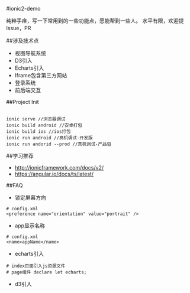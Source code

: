 #ionic2-demo

纯粹手痒，写一下常用到的一些功能点，愿能帮到一些人。
水平有限，欢迎提Issue，PR

##涉及技术点

+ 视图导航系统
+ D3引入
+ Echarts引入
+ Iframe包含第三方网站
+ 登录系统
+ 前后端交互


##Project Init

```

ionic serve //浏览器调试
ionic build android //安卓打包
ionic build ios //ios打包
ionic run android //真机调试-开发版
ionic run andorid --prod //真机调试-产品包

```


##学习推荐

+ http://ionicframework.com/docs/v2/
+ https://angular.io/docs/ts/latest/

##FAQ

+ 锁定屏幕方向

```
# config.xml
<preference name="orientation" value="portrait" />
```

+ app显示名称

```
# config.xml
<name>appName</name>
```

+ echarts引入

```
# index页面引入js资源文件
# page组件 declare let echarts; 

```
+ d3引入

```


```
